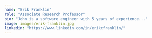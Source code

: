 ```yaml
---
name: "Erik Franklin"
role: "Associate Research Professor"
bio: "John is a software engineer with 5 years of experience..."
image: images/erik-franklin.jpg
linkedin: "https://www.linkedin.com/in/erikcfranklin/"
---
```

